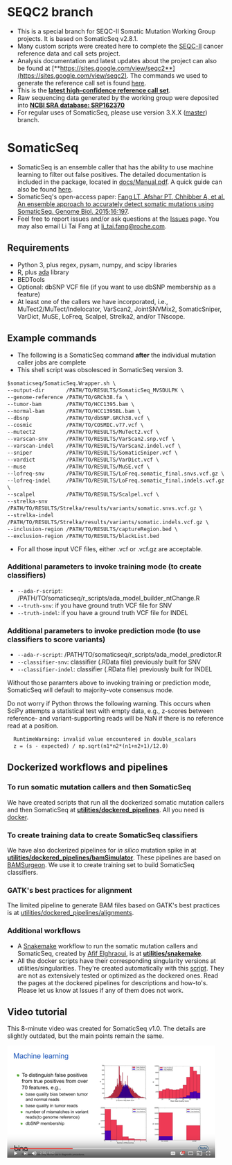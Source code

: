 # SEQC2 branch

* This is a special branch for SEQC-II Somatic Mutation Working Group projects. It is based on SomaticSeq v2.8.1.
* Many custom scripts were created here to complete the [SEQC-II](https://www.fda.gov/science-research/bioinformatics-tools/microarraysequencing-quality-control-maqcseqc#MAQC_IV) cancer reference data and call sets project.
* Analysis documentation and latest updates about the project can also be found at [**https://sites.google.com/view/seqc2**](https://sites.google.com/view/seqc2). The commands we used to generate the reference call set is found [here](utilities/makeSeqc2HighConfidenceCallSets/makeTruthSet.sh).
* This is the [**latest high-confidence reference call set**](http://bit.ly/somatic_call_set).
* Raw sequencing data generated by the working group were deposited into [**NCBI SRA database: SRP162370**](https://trace.ncbi.nlm.nih.gov/Traces/sra/?study=SRP162370)
* For regular uses of SomaticSeq, please use version 3.X.X ([master](https://github.com/bioinform/somaticseq)) branch.

# SomaticSeq

* SomaticSeq is an ensemble caller that has the ability to use machine learning to filter out false positives. The detailed documentation is included in the package, located in [docs/Manual.pdf](docs/Manual.pdf "User Manual"). A quick guide can also be found [here](http://bioinform.github.io/somaticseq/).
* SomaticSeq's open-access paper: [Fang LT, Afshar PT, Chhibber A, et al. An ensemble approach to accurately detect somatic mutations using SomaticSeq. Genome Biol. 2015;16:197](http://dx.doi.org/10.1186/s13059-015-0758-2 "Fang LT, Afshar PT, Chhibber A, et al. An ensemble approach to accurately detect somatic mutations using SomaticSeq. Genome Biol. 2015;16:197.").
* Feel free to report issues and/or ask questions at the [Issues](../../issues "Issues") page. You may also email Li Tai Fang at [li_tai.fang@roche.com](li_tai.fang@roche.com).

## Requirements
* Python 3, plus regex, pysam, numpy, and scipy libraries
* R, plus [ada](https://cran.r-project.org/package=ada) library
* BEDTools
* Optional: dbSNP VCF file (if you want to use dbSNP membership as a feature)
* At least one of the callers we have incorporated, i.e., MuTect2/MuTect/Indelocator, VarScan2, JointSNVMix2, SomaticSniper, VarDict, MuSE, LoFreq, Scalpel, Strelka2, and/or TNscope.

## Example commands
* The following is a SomaticSeq command **after** the individual mutation caller jobs are complete
* This shell script was obsolesced in SomaticSeq version 3.

```
$somaticseq/SomaticSeq.Wrapper.sh \
--output-dir       /PATH/TO/RESULTS/SomaticSeq_MVSDULPK \
--genome-reference /PATH/TO/GRCh38.fa \
--tumor-bam        /PATH/TO/HCC1395.bam \
--normal-bam       /PATH/TO/HCC1395BL.bam \
--dbsnp            /PATH/TO/dbSNP.GRCh38.vcf \
--cosmic           /PATH/TO/COSMIC.v77.vcf \
--mutect2          /PATH/TO/RESULTS/MuTect2.vcf \
--varscan-snv      /PATH/TO/RESULTS/VarScan2.snp.vcf \
--varscan-indel    /PATH/TO/RESULTS/VarScan2.indel.vcf \
--sniper           /PATH/TO/RESULTS/SomaticSniper.vcf \
--vardict          /PATH/TO/RESULTS/VarDict.vcf \
--muse             /PATH/TO/RESULTS/MuSE.vcf \
--lofreq-snv       /PATH/TO/RESULTS/LoFreq.somatic_final.snvs.vcf.gz \
--lofreq-indel     /PATH/TO/RESULTS/LoFreq.somatic_final.indels.vcf.gz \
--scalpel          /PATH/TO/RESULTS/Scalpel.vcf \
--strelka-snv      /PATH/TO/RESULTS/Strelka/results/variants/somatic.snvs.vcf.gz \
--strelka-indel    /PATH/TO/RESULTS/Strelka/results/variants/somatic.indels.vcf.gz \
--inclusion-region /PATH/TO/RESULTS/captureRegion.bed \
--exclusion-region /PATH/TO/RESULTS/blackList.bed
```

* For all those input VCF files, either .vcf or .vcf.gz are acceptable. 

### Additional parameters to invoke training mode (to create classifiers)

* `--ada-r-script`:     /PATH/TO/somaticseq/r_scripts/ada_model_builder_ntChange.R
* `--truth-snv`:        if you have ground truth VCF file for SNV
* `--truth-indel`:      if you have a ground truth VCF file for INDEL

### Additional parameters to invoke prediction mode (to use classifiers to score variants)
* `--ada-r-script`:     /PATH/TO/somaticseq/r_scripts/ada_model_predictor.R
* `--classifier-snv`:   classifier (.RData file) previously built for SNV
* `--classifier-indel`: classifier (.RData file) previously built for INDEL

Without those paramters above to invoking training or prediction mode, SomaticSeq will default to majority-vote consensus mode. 


Do not worry if Python throws the following warning. This occurs when SciPy attempts a statistical test with empty data, e.g., z-scores between reference- and variant-supporting reads will be NaN if there is no reference read at a position.

```
  RuntimeWarning: invalid value encountered in double_scalars
  z = (s - expected) / np.sqrt(n1*n2*(n1+n2+1)/12.0)
```

## Dockerized workflows and pipelines

### To run somatic mutation callers and then SomaticSeq
We have created scripts that run all the dockerized somatic mutation callers and then SomaticSeq at [**utilities/dockered_pipelines**](utilities/dockered_pipelines). 
All you need is [docker](https://www.docker.com/). 

### To create training data to create SomaticSeq classifiers
We have also dockerized pipelines for *in silico* mutation spike in at [**utilities/dockered_pipelines/bamSimulator**](utilities/dockered_pipelines/bamSimulator). 
These pipelines are based on [BAMSurgeon](https://github.com/adamewing/bamsurgeon). We use it to create training set to build SomaticSeq classifiers.

### GATK's best practices for alignment
The limited pipeline to generate BAM files based on GATK's best practices is at [utilities/dockered_pipelines/alignments](utilities/dockered_pipelines/alignments).

### Additional workflows
* A [Snakemake](https://snakemake.readthedocs.io/en/latest/) workflow to run the somatic mutation callers and SomaticSeq, created by [Afif Elghraoui](https://github.com/0xaf1f), is at [**utilities/snakemake**](utilities/snakemake).
* All the docker scripts have their corresponding singularity versions at utilities/singularities. They're created automatically with this [script](utilities/singularities/docker2singularity.py). They are not as extensively tested or optimized as the dockered ones. Read the pages at the dockered pipelines for descriptions and how-to's. Please let us know at Issues if any of them does not work.


## Video tutorial

This 8-minute video was created for SomaticSeq v1.0. The details are slightly outdated, but the main points remain the same. 

  [![SomaticSeq Video](docs/SomaticSeqYoutube.png)](https://www.youtube.com/watch?v=MnJdTQWWN6w "SomaticSeq Video")
